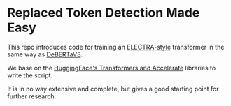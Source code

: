 # Replaced Token Detection Made Easy

This repo introduces code for training an [ELECTRA-style](https://arxiv.org/abs/2003.10555) transformer in the same way as [DeBERTaV3](https://arxiv.org/abs/2111.09543).

We base on the [HuggingFace's Transformers and Accelerate](https://huggingface.co/docs) libraries to write the script.

It is in no way extensive and complete, but gives a good starting point for further research.
